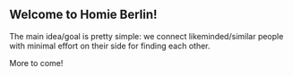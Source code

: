 ## Welcome to Homie Berlin!

The main idea/goal is pretty simple: we connect likeminded/similar people with minimal effort on their side for finding each other. 

More to come!
